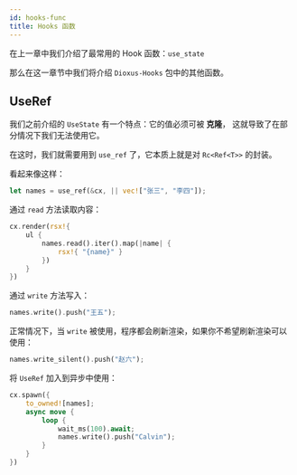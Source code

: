 ```yaml
---
id: hooks-func
title: Hooks 函数
---
```


在上一章中我们介绍了最常用的 Hook 函数：`use_state`

那么在这一章节中我们将介绍 `Dioxus-Hooks` 包中的其他函数。

## UseRef

我们之前介绍的 `UseState` 有一个特点：它的值必须可被 **克隆**，
这就导致了在部分情况下我们无法使用它。

在这时，我们就需要用到 `use_ref` 了，它本质上就是对 `Rc<Ref<T>>` 的封装。

看起来像这样：

```rust
let names = use_ref(&cx, || vec!["张三", "李四"]);
```

通过 `read` 方法读取内容：

```rust
cx.render(rsx!{
    ul {
        names.read().iter().map(|name| {
            rsx!{ "{name}" }
        })
    }
})
```

通过 `write` 方法写入：

```rust
names.write().push("王五");
```

正常情况下，当 `write` 被使用，程序都会刷新渲染，如果你不希望刷新渲染可以使用：

```rust
names.write_silent().push("赵六");
```

将 `UseRef` 加入到异步中使用：

```rust
cx.spawn({
    to_owned![names];
    async move {
        loop {
            wait_ms(100).await;
            names.write().push("Calvin");
        }
    }
})
```